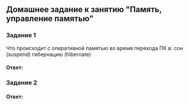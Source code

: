 ## Домашнее задание к занятию "Память, управление памятью"  

### Задание 1
Что происходит с оперативной памятью во время перехода ПК в:
сон (suspend)
гибернацию (hibernate)

#### Ответ:


### Задание 2

#### Ответ:

